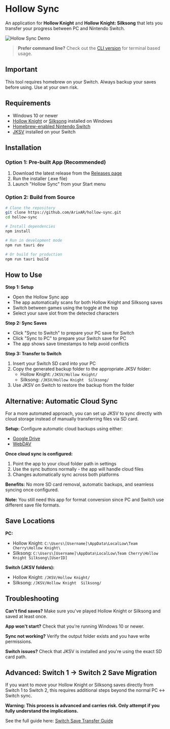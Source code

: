 # Hollow Sync

An application for **Hollow Knight** and **Hollow Knight: Silksong** that lets you transfer your progress between PC and Nintendo Switch.

![Hollow Sync Demo](./demo.gif)

> **Prefer command line?** Check out the [CLI version](https://gist.github.com/ArixAR/1e4c9672a8c95e398d369efe5ff54807) for terminal based usage.

## Important

This tool requires homebrew on your Switch. Always backup your saves before using. Use at your own risk.

## Requirements

- Windows 10 or newer
- [Hollow Knight](https://store.steampowered.com/app/367520/Hollow_Knight/) or [Silksong](https://store.steampowered.com/app/1030300/Hollow_Knight_Silksong/) installed on Windows
- [Homebrew-enabled Nintendo Switch](https://switch.hacks.guide/)
- [JKSV](https://github.com/J-D-K/JKSV) installed on your Switch

## Installation

### Option 1: Pre-built App (Recommended)
1. Download the latest release from the [Releases page](https://github.com/ArixAR/hollow-sync/releases)
2. Run the installer (.exe file)
3. Launch "Hollow Sync" from your Start menu

### Option 2: Build from Source
```bash
# Clone the repository
git clone https://github.com/ArixAR/hollow-sync.git
cd hollow-sync

# Install dependencies
npm install

# Run in development mode
npm run tauri dev

# Or build for production
npm run tauri build
```

## How to Use

**Step 1: Setup**
- Open the Hollow Sync app
- The app automatically scans for both Hollow Knight and Silksong saves
- Switch between games using the toggle at the top
- Select your save slot from the detected characters

**Step 2: Sync Saves**
- Click "Sync to Switch" to prepare your PC save for Switch
- Click "Sync to PC" to prepare your Switch save for PC
- The app shows save timestamps to help avoid conflicts

**Step 3: Transfer to Switch**
1. Insert your Switch SD card into your PC
2. Copy the generated backup folder to the appropriate JKSV folder:
   - Hollow Knight: `/JKSV/Hollow Knight/`
   - Silksong: `/JKSV/Hollow Knight  Silksong/`
3. Use JKSV on Switch to restore the backup from the folder

## Alternative: Automatic Cloud Sync

For a more automated approach, you can set up JKSV to sync directly with cloud storage instead of manually transferring files via SD card.

**Setup:** Configure automatic cloud backups using either:
- [Google Drive](https://switch.hacks.guide/homebrew/jksv.html?tab=google-drive#setting-up-remote-save-data-backups-google-drive-webdav)
- [WebDAV](https://switch.hacks.guide/homebrew/jksv.html?tab=webdav#setting-up-remote-save-data-backups-google-drive-webdav)

**Once cloud sync is configured:**
1. Point the app to your cloud folder path in settings
2. Use the sync buttons normally - the app will handle cloud files
3. Changes automatically sync across both platforms

**Benefits:** No more SD card removal, automatic backups, and seamless syncing once configured.

**Note:** You still need this app for format conversion since PC and Switch use different save file formats.

## Save Locations

**PC:**
- Hollow Knight: `C:\Users\[Username]\AppData\LocalLow\Team Cherry\Hollow Knight\`
- Silksong: `C:\Users\[Username]\AppData\LocalLow\Team Cherry\Hollow Knight Silksong\[UserID]`

**Switch (JKSV folders):**
- Hollow Knight: `/JKSV/Hollow Knight/`
- Silksong: `/JKSV/Hollow Knight  Silksong/`

## Troubleshooting

**Can't find saves?** Make sure you've played Hollow Knight or Silksong and saved at least once.

**App won't start?** Check that you're running Windows 10 or newer.

**Sync not working?** Verify the output folder exists and you have write permissions.

**Switch issues?** Check that JKSV is installed and you're using the exact SD card path.

## Advanced: Switch 1 → Switch 2 Save Migration

If you want to move your Hollow Knight or Silksong saves directly from Switch 1 to Switch 2, this requires additional steps beyond the normal PC ↔ Switch sync.

**Warning: This process is advanced and carries risk. Only attempt if you fully understand the implications.**

See the full guide here: [Switch Save Transfer Guide](https://gist.github.com/ArixAR/3a537f9a25f9f608e59f6721696ece48)